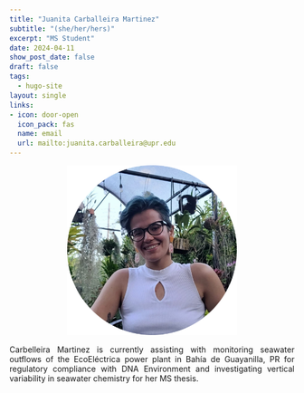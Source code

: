 ```yaml
---
title: "Juanita Carballeira Martinez"
subtitle: "(she/her/hers)"
excerpt: "MS Student"
date: 2024-04-11
show_post_date: false
draft: false
tags:
  - hugo-site
layout: single
links:
- icon: door-open
  icon_pack: fas
  name: email
  url: mailto:juanita.carballeira@upr.edu
---
```


<div style="text-align: center;">
<img src="featured-hex.PNG" width="300"> 
</div>

<div style="text-align: justify;">

Carbelleira Martinez is currently assisting with monitoring seawater outflows of the EcoEléctrica power plant in Bahía de Guayanilla, PR for regulatory compliance with DNA Environment and investigating vertical variability in seawater chemistry for her MS thesis.

</div>
